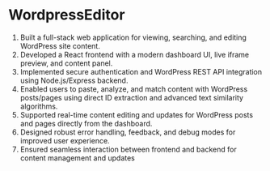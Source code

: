 # WordpressEditor 
1. Built a full-stack web application for viewing, searching, and editing WordPress site content.
2. Developed a React frontend with a modern dashboard UI, live iframe preview, and content panel.
3. Implemented secure authentication and WordPress REST API integration using Node.js/Express backend.
4. Enabled users to paste, analyze, and match content with WordPress posts/pages using direct ID extraction and advanced text similarity algorithms.
5. Supported real-time content editing and updates for WordPress posts and pages directly from the dashboard.
6. Designed robust error handling, feedback, and debug modes for improved user experience.
7. Ensured seamless interaction between frontend and backend for content management and updates
